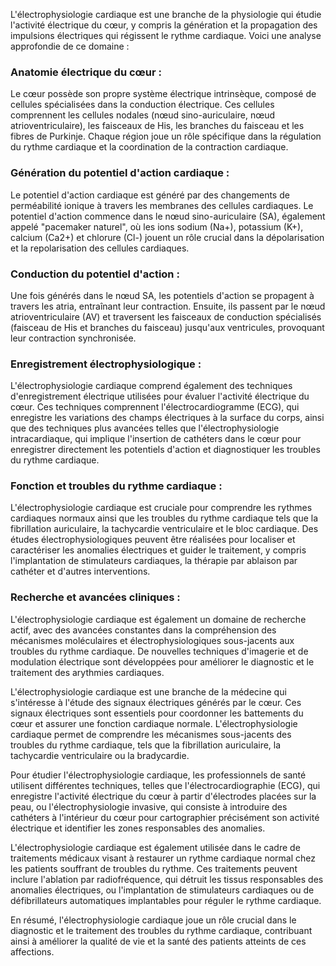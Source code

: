 L'électrophysiologie cardiaque est une branche de la physiologie qui étudie l'activité électrique du cœur, y compris la génération et la propagation des impulsions électriques qui régissent le rythme cardiaque. Voici une analyse approfondie de ce domaine :

### Anatomie électrique du cœur :
Le cœur possède son propre système électrique intrinsèque, composé de cellules spécialisées dans la conduction électrique. Ces cellules comprennent les cellules nodales (nœud sino-auriculaire, nœud atrioventriculaire), les faisceaux de His, les branches du faisceau et les fibres de Purkinje. Chaque région joue un rôle spécifique dans la régulation du rythme cardiaque et la coordination de la contraction cardiaque.

### Génération du potentiel d'action cardiaque :
Le potentiel d'action cardiaque est généré par des changements de perméabilité ionique à travers les membranes des cellules cardiaques. Le potentiel d'action commence dans le nœud sino-auriculaire (SA), également appelé "pacemaker naturel", où les ions sodium (Na+), potassium (K+), calcium (Ca2+) et chlorure (Cl-) jouent un rôle crucial dans la dépolarisation et la repolarisation des cellules cardiaques.

### Conduction du potentiel d'action :
Une fois générés dans le nœud SA, les potentiels d'action se propagent à travers les atria, entraînant leur contraction. Ensuite, ils passent par le nœud atrioventriculaire (AV) et traversent les faisceaux de conduction spécialisés (faisceau de His et branches du faisceau) jusqu'aux ventricules, provoquant leur contraction synchronisée.

### Enregistrement électrophysiologique :
L'électrophysiologie cardiaque comprend également des techniques d'enregistrement électrique utilisées pour évaluer l'activité électrique du cœur. Ces techniques comprennent l'électrocardiogramme (ECG), qui enregistre les variations des champs électriques à la surface du corps, ainsi que des techniques plus avancées telles que l'électrophysiologie intracardiaque, qui implique l'insertion de cathéters dans le cœur pour enregistrer directement les potentiels d'action et diagnostiquer les troubles du rythme cardiaque.

### Fonction et troubles du rythme cardiaque :
L'électrophysiologie cardiaque est cruciale pour comprendre les rythmes cardiaques normaux ainsi que les troubles du rythme cardiaque tels que la fibrillation auriculaire, la tachycardie ventriculaire et le bloc cardiaque. Des études électrophysiologiques peuvent être réalisées pour localiser et caractériser les anomalies électriques et guider le traitement, y compris l'implantation de stimulateurs cardiaques, la thérapie par ablaison par cathéter et d'autres interventions.

### Recherche et avancées cliniques :
L'électrophysiologie cardiaque est également un domaine de recherche actif, avec des avancées constantes dans la compréhension des mécanismes moléculaires et électrophysiologiques sous-jacents aux troubles du rythme cardiaque. De nouvelles techniques d'imagerie et de modulation électrique sont développées pour améliorer le diagnostic et le traitement des arythmies cardiaques.

L'électrophysiologie cardiaque est une branche de la médecine qui s'intéresse à l'étude des signaux électriques générés par le cœur. Ces signaux électriques sont essentiels pour coordonner les battements du cœur et assurer une fonction cardiaque normale. L'électrophysiologie cardiaque permet de comprendre les mécanismes sous-jacents des troubles du rythme cardiaque, tels que la fibrillation auriculaire, la tachycardie ventriculaire ou la bradycardie. 

Pour étudier l'électrophysiologie cardiaque, les professionnels de santé utilisent différentes techniques, telles que l'électrocardiographie (ECG), qui enregistre l'activité électrique du cœur à partir d'électrodes placées sur la peau, ou l'électrophysiologie invasive, qui consiste à introduire des cathéters à l'intérieur du cœur pour cartographier précisément son activité électrique et identifier les zones responsables des anomalies.

L'électrophysiologie cardiaque est également utilisée dans le cadre de traitements médicaux visant à restaurer un rythme cardiaque normal chez les patients souffrant de troubles du rythme. Ces traitements peuvent inclure l'ablation par radiofréquence, qui détruit les tissus responsables des anomalies électriques, ou l'implantation de stimulateurs cardiaques ou de défibrillateurs automatiques implantables pour réguler le rythme cardiaque.

En résumé, l'électrophysiologie cardiaque joue un rôle crucial dans le diagnostic et le traitement des troubles du rythme cardiaque, contribuant ainsi à améliorer la qualité de vie et la santé des patients atteints de ces affections.